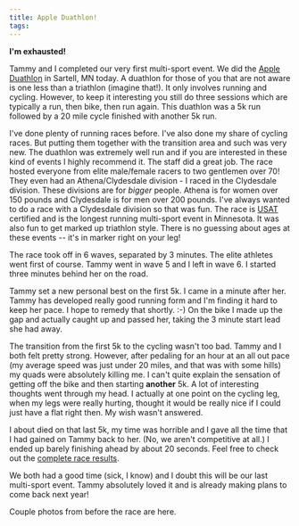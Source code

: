 ```yaml
---
title: Apple Duathlon!
tags: 
---
```


**I'm exhausted!**

Tammy and I completed our very first multi-sport event. We did the [Apple Duathlon](http://www.appleduathlon.com/default.asp) in Sartell, MN today. A duathlon for those of you that are not aware is one less than a triathlon (imagine that!). It only involves running and cycling. However, to keep it interesting you still do three sessions which are typically a run, then bike, then run again. This duathlon was a 5k run followed by a 20 mile cycle finished with another 5k run.

I've done plenty of running races before. I've also done my share of cycling races. But putting them together with the transition area and such was very new. The duathlon was extremely well run and if you are interested in these kind of events I highly recommend it. The staff did a great job. The race hosted everyone from elite male/female racers to two gentlemen over 70! They even had an Athena/Clydesdale division - I raced in the Clydesdale division. These divisions are for _bigger_ people. Athena is for women over 150 pounds and Clydesdale is for men over 200 pounds. I've always wanted to do a race with a Clydesdale division so that was fun. The race is [USAT](http://www.usatriathlon.org/) certified and is the longest running multi-sport event in Minnesota. It was also fun to get marked up triathlon style. There is no guessing about ages at these events -- it's in marker right on your leg!

The race took off in 6 waves, separated by 3 minutes. The elite athletes went first of course. Tammy went in wave 5 and I left in wave 6. I started three minutes behind her on the road.

Tammy set a new personal best on the first 5k. I came in a minute after her. Tammy has developed really good running form and I'm finding it hard to keep her pace. I hope to remedy that shortly. :-) On the bike I made up the gap and actually caught up and passed her, taking the 3 minute start lead she had away.

The transition from the first 5k to the cycling wasn't too bad. Tammy and I both felt pretty strong. However, after pedaling for an hour at an all out pace (my average speed was just under 20 miles, and that was with some hills) my quads were absolutely killing me. I can't quite explain the sensation of getting off the bike and then starting **another** 5k. A lot of interesting thoughts went through my head. I actually at one point on the cycling leg, when my legs were really hurting, thought it would be really nice if I could just have a flat right then. My wish wasn't answered.

I about died on that last 5k, my time was horrible and I gave all the time that I had gained on Tammy back to her. (No, we aren't competitive at all.) I ended up barely finishing ahead by about 20 seconds. Feel free to check out the [complete race results](http://onlineraceresults.com/race/view_race.php?race_id=1313).

We both had a good time (sick, I know) and I doubt this will be our last multi-sport event. Tammy absolutely loved it and is already making plans to come back next year!

Couple photos from before the race are here.
